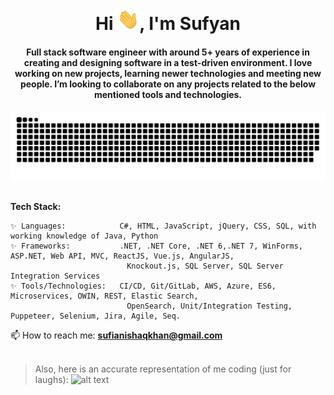 <div align="center">
<h1 align="center">Hi <img width="35" src="https://github.com/1999AZZAR/1999AZZAR/blob/main/resources/img/waving.gif">, I'm Sufyan</h1>
<h4 align="center">Full stack software engineer with around 5+ years of experience in creating and designing software in a test-driven environment. I love working on new projects, learning newer technologies and meeting new people. I’m looking to collaborate on any projects related to the below mentioned tools and technologies.</h4>
</div>

<div align="center">
  <img  src="https://github.com/sufianishaqkhan/sufianishaqkhan/blob/main/grid-snake.svg" alt="snake" /></a>
</div>
<br/>

**Tech Stack:**

    ✨ Languages:            C#, HTML, JavaScript, jQuery, CSS, SQL, with working knowledge of Java, Python
    ✨ Frameworks:           .NET, .NET Core, .NET 6,.NET 7, WinForms, ASP.NET, Web API, MVC, ReactJS, Vue.js, AngularJS,
                              Knockout.js, SQL Server, SQL Server Integration Services
    ✨ Tools/Technologies:   CI/CD, Git/GitLab, AWS, Azure, ES6, Microservices, OWIN, REST, Elastic Search,
                              OpenSearch, Unit/Integration Testing, Puppeteer, Selenium, Jira, Agile, Seq.

📫 How to reach me: **sufianishaqkhan@gmail.com**
<br/><br/>

> Also, here is an accurate representation of me coding (just for laughs):
> ![alt text](https://github.com/sufianishaqkhan/sufianishaqkhan/blob/main/das-nuts.gif "Das nuts")
